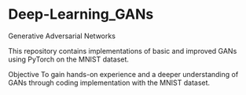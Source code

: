 # Deep-Learning_GANs
Generative Adversarial Networks

This repository contains implementations of basic and improved GANs using PyTorch on the MNIST dataset.

Objective
To gain hands-on experience and a deeper understanding of GANs through coding implementation with the MNIST dataset.
